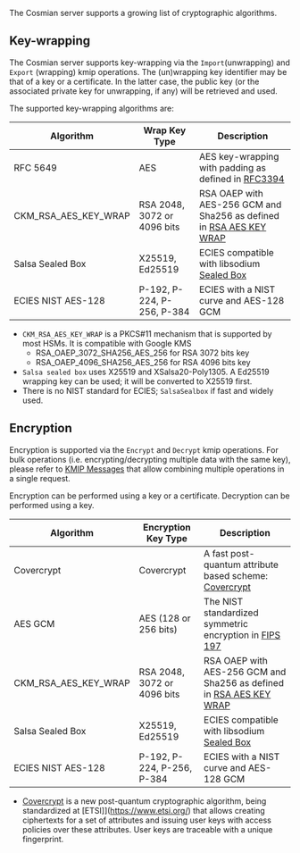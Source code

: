 The Cosmian server supports a growing list of cryptographic algorithms.

## Key-wrapping

The Cosmian server supports key-wrapping via the `Import`(unwrapping) and `Export` (wrapping) kmip operations.
The (un)wrapping key identifier may be that of a key or a certificate. 
In the latter case, the public key (or the associated private key for unwrapping, if any) will be retrieved and used.

The supported key-wrapping algorithms are:

| Algorithm            | Wrap Key Type               | Description                                                                                                                                                                 |
|----------------------|-----------------------------|-----------------------------------------------------------------------------------------------------------------------------------------------------------------------------|
| RFC 5649             | AES                         | AES key-wrapping with padding as defined in [RFC3394](https://tools.ietf.org/html/rfc5649)                                                                                  |
| CKM_RSA_AES_KEY_WRAP | RSA 2048, 3072 or 4096 bits | RSA OAEP with AES-256 GCM and Sha256 as defined in [RSA AES KEY WRAP](http://docs.oasis-open.org/pkcs11/pkcs11-curr/v2.40/cos01/pkcs11-curr-v2.40-cos01.html#_Toc408226908) |
| Salsa Sealed Box     | X25519, Ed25519             | ECIES compatible with libsodium [Sealed Box](https://doc.libsodium.org/public-key_cryptography/sealed_boxes)                                                                | 
| ECIES NIST AES-128   | P-192, P-224, P-256, P-384  | ECIES with a NIST curve and AES-128 GCM                                                                                                                                     |  

- `CKM_RSA_AES_KEY_WRAP` is a PKCS#11 mechanism that is supported by most HSMs. It is compatible with Google KMS
    - RSA_OAEP_3072_SHA256_AES_256 for RSA 3072 bits key
    - RSA_OAEP_4096_SHA256_AES_256 for RSA 4096 bits key
- `Salsa sealed box` uses X25519 and XSalsa20-Poly1305. A Ed25519 wrapping key can be used; it will be converted to X25519 first.
- There is no NIST standard for ECIES; `SalsaSealbox` if fast and widely used.

## Encryption

Encryption is supported via the `Encrypt` and `Decrypt` kmip operations.
For bulk operations (i.e. encrypting/decrypting multiple data with the same key), 
please refer to [KMIP Messages](./messages.md) that allow combining multiple operations in a single request.

Encryption can be performed using a key or a certificate. Decryption can be performed using a key.



| Algorithm            | Encryption Key Type         | Description                                                                                                                                                                 |
|----------------------|-----------------------------|-----------------------------------------------------------------------------------------------------------------------------------------------------------------------------|
| Covercrypt           | Covercrypt                  | A fast post-quantum attribute based scheme: [Covercrypt](https://github.com/Cosmian/cover_crypt)                                                                            |
| AES GCM              | AES (128 or 256 bits)       | The NIST standardized symmetric encryption in [FIPS 197](https://nvlpubs.nist.gov/nistpubs/FIPS/NIST.FIPS.197-upd1.pdf)                                                     |
| CKM_RSA_AES_KEY_WRAP | RSA 2048, 3072 or 4096 bits | RSA OAEP with AES-256 GCM and Sha256 as defined in [RSA AES KEY WRAP](http://docs.oasis-open.org/pkcs11/pkcs11-curr/v2.40/cos01/pkcs11-curr-v2.40-cos01.html#_Toc408226908) |
| Salsa Sealed Box     | X25519, Ed25519             | ECIES compatible with libsodium [Sealed Box](https://doc.libsodium.org/public-key_cryptography/sealed_boxes)                                                                | 
| ECIES NIST AES-128   | P-192, P-224, P-256, P-384  | ECIES with a NIST curve and AES-128 GCM                                                                                                                                     |  

 - [Covercrypt](https://github.com/Cosmian/cover_crypt) is a new post-quantum cryptographic algorithm, being standardized at [ETSI]](https://www.etsi.org/)
that allows creating ciphertexts for a set of attributes and issuing user keys with access policies over these attributes. User keys
are traceable with a unique fingerprint.


